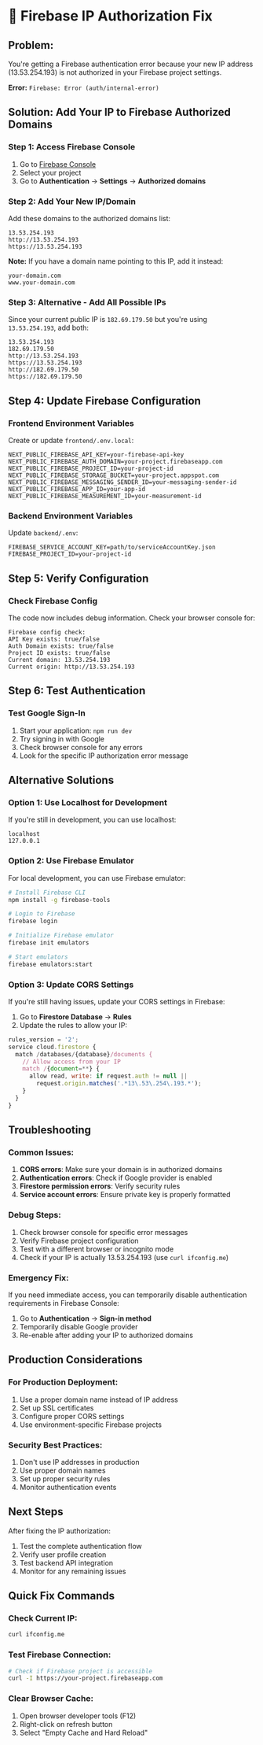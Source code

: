 # 🔧 Firebase IP Authorization Fix

## **Problem:**
You're getting a Firebase authentication error because your new IP address (13.53.254.193) is not authorized in your Firebase project settings.

**Error:** `Firebase: Error (auth/internal-error)`

## **Solution: Add Your IP to Firebase Authorized Domains**

### **Step 1: Access Firebase Console**
1. Go to [Firebase Console](https://console.firebase.google.com/)
2. Select your project
3. Go to **Authentication** → **Settings** → **Authorized domains**

### **Step 2: Add Your New IP/Domain**
Add these domains to the authorized domains list:
```
13.53.254.193
http://13.53.254.193
https://13.53.254.193
```

**Note:** If you have a domain name pointing to this IP, add it instead:
```
your-domain.com
www.your-domain.com
```

### **Step 3: Alternative - Add All Possible IPs**
Since your current public IP is `182.69.179.50` but you're using `13.53.254.193`, add both:
```
13.53.254.193
182.69.179.50
http://13.53.254.193
https://13.53.254.193
http://182.69.179.50
https://182.69.179.50
```

## **Step 4: Update Firebase Configuration**

### **Frontend Environment Variables**
Create or update `frontend/.env.local`:
```env
NEXT_PUBLIC_FIREBASE_API_KEY=your-firebase-api-key
NEXT_PUBLIC_FIREBASE_AUTH_DOMAIN=your-project.firebaseapp.com
NEXT_PUBLIC_FIREBASE_PROJECT_ID=your-project-id
NEXT_PUBLIC_FIREBASE_STORAGE_BUCKET=your-project.appspot.com
NEXT_PUBLIC_FIREBASE_MESSAGING_SENDER_ID=your-messaging-sender-id
NEXT_PUBLIC_FIREBASE_APP_ID=your-app-id
NEXT_PUBLIC_FIREBASE_MEASUREMENT_ID=your-measurement-id
```

### **Backend Environment Variables**
Update `backend/.env`:
```env
FIREBASE_SERVICE_ACCOUNT_KEY=path/to/serviceAccountKey.json
FIREBASE_PROJECT_ID=your-project-id
```

## **Step 5: Verify Configuration**

### **Check Firebase Config**
The code now includes debug information. Check your browser console for:
```
Firebase config check:
API Key exists: true/false
Auth Domain exists: true/false
Project ID exists: true/false
Current domain: 13.53.254.193
Current origin: http://13.53.254.193
```

## **Step 6: Test Authentication**

### **Test Google Sign-In**
1. Start your application: `npm run dev`
2. Try signing in with Google
3. Check browser console for any errors
4. Look for the specific IP authorization error message

## **Alternative Solutions**

### **Option 1: Use Localhost for Development**
If you're still in development, you can use localhost:
```
localhost
127.0.0.1
```

### **Option 2: Use Firebase Emulator**
For local development, you can use Firebase emulator:
```bash
# Install Firebase CLI
npm install -g firebase-tools

# Login to Firebase
firebase login

# Initialize Firebase emulator
firebase init emulators

# Start emulators
firebase emulators:start
```

### **Option 3: Update CORS Settings**
If you're still having issues, update your CORS settings in Firebase:

1. Go to **Firestore Database** → **Rules**
2. Update the rules to allow your IP:
```javascript
rules_version = '2';
service cloud.firestore {
  match /databases/{database}/documents {
    // Allow access from your IP
    match /{document=**} {
      allow read, write: if request.auth != null || 
        request.origin.matches('.*13\.53\.254\.193.*');
    }
  }
}
```

## **Troubleshooting**

### **Common Issues:**
1. **CORS errors**: Make sure your domain is in authorized domains
2. **Authentication errors**: Check if Google provider is enabled
3. **Firestore permission errors**: Verify security rules
4. **Service account errors**: Ensure private key is properly formatted

### **Debug Steps:**
1. Check browser console for specific error messages
2. Verify Firebase project configuration
3. Test with a different browser or incognito mode
4. Check if your IP is actually 13.53.254.193 (use `curl ifconfig.me`)

### **Emergency Fix:**
If you need immediate access, you can temporarily disable authentication requirements in Firebase Console:
1. Go to **Authentication** → **Sign-in method**
2. Temporarily disable Google provider
3. Re-enable after adding your IP to authorized domains

## **Production Considerations**

### **For Production Deployment:**
1. Use a proper domain name instead of IP address
2. Set up SSL certificates
3. Configure proper CORS settings
4. Use environment-specific Firebase projects

### **Security Best Practices:**
1. Don't use IP addresses in production
2. Use proper domain names
3. Set up proper security rules
4. Monitor authentication events

## **Next Steps**

After fixing the IP authorization:
1. Test the complete authentication flow
2. Verify user profile creation
3. Test backend API integration
4. Monitor for any remaining issues

## **Quick Fix Commands**

### **Check Current IP:**
```bash
curl ifconfig.me
```

### **Test Firebase Connection:**
```bash
# Check if Firebase project is accessible
curl -I https://your-project.firebaseapp.com
```

### **Clear Browser Cache:**
1. Open browser developer tools (F12)
2. Right-click on refresh button
3. Select "Empty Cache and Hard Reload" 